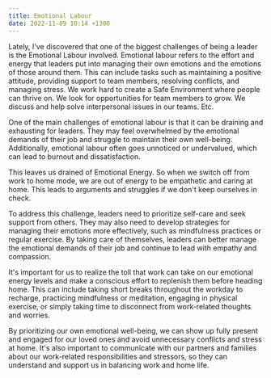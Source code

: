 ```yaml
---
title: Emotional Labour
date: 2022-11-09 10:14 +1300
---
```


Lately, I've discovered that one of the biggest challenges of being a leader is the Emotional Labour involved. Emotional labour refers to the effort and energy that leaders put into managing their own emotions and the emotions of those around them. This can include tasks such as maintaining a positive attitude, providing support to team members, resolving conflicts, and managing stress. We work hard to create a Safe Environment where people can thrive on. We look for opportunities for team members to grow. We discuss and help solve interpersonal issues in our teams. Etc.

One of the main challenges of emotional labour is that it can be draining and exhausting for leaders. They may feel overwhelmed by the emotional demands of their job and struggle to maintain their own well-being. Additionally, emotional labour often goes unnoticed or undervalued, which can lead to burnout and dissatisfaction.

This leaves us drained of Emotional Energy. So when we switch off from work to home mode, we are out of energy to be empathetic and caring at home. This leads to arguments and struggles if we don't keep ourselves in check.

To address this challenge, leaders need to prioritize self-care and seek support from others. They may also need to develop strategies for managing their emotions more effectively, such as mindfulness practices or regular exercise. By taking care of themselves, leaders can better manage the emotional demands of their job and continue to lead with empathy and compassion.

It's important for us to realize the toll that work can take on our emotional energy levels and make a conscious effort to replenish them before heading home. This can include taking short breaks throughout the workday to recharge, practicing mindfulness or meditation, engaging in physical exercise, or simply taking time to disconnect from work-related thoughts and worries.

By prioritizing our own emotional well-being, we can show up fully present and engaged for our loved ones and avoid unnecessary conflicts and stress at home. It's also important to communicate with our partners and families about our work-related responsibilities and stressors, so they can understand and support us in balancing work and home life.
